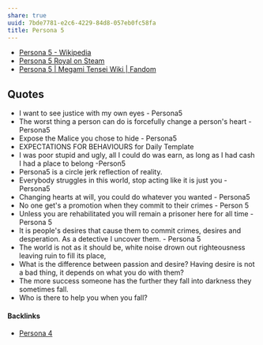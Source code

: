 ```yaml
---
share: true
uuid: 7bde7781-e2c6-4229-84d8-057eb0fc58fa
title: Persona 5
---
```

* [Persona 5 - Wikipedia](https://en.wikipedia.org/wiki/Persona_5)
* [Persona 5 Royal on Steam](https://store.steampowered.com/agecheck/app/1687950/)
* [Persona 5 | Megami Tensei Wiki | Fandom](https://megamitensei.fandom.com/wiki/Persona_5)

## Quotes

* I want to see justice with my own eyes - Persona5
* The worst thing a person can do is forcefully change a person's heart - Persona5
* Expose the Malice you chose to hide - Persona5
* EXPECTATIONS FOR BEHAVIOURS for Daily Template
* I was poor stupid and ugly, all I could do was earn, as long as I had cash I had a place to belong -Person5
* Persona5 is a circle jerk reflection of reality. 
* Everybody struggles in this world, stop acting like it is just you - Persona5
* Changing hearts at will, you could do whatever you wanted - Persona5
* No one get's a promotion when they commit to their crimes - Person 5
* Unless you are rehabilitated you will remain a prisoner here for all time - Persona 5
* It is people's desires that cause them to commit crimes, desires and desperation. As a detective I uncover them. - Persona 5
* The world is not as it should be, white noise drown out righteousness leaving ruin to fill its place, 
* What is the difference between passion and desire? Having desire is not a bad thing, it depends on what you do with them?
* The more success someone has the further they fall into darkness they sometimes fall.
* Who is there to help you when you fall?

#### Backlinks

* [Persona 4](/63efdc20-f130-43aa-8c41-fdd8a37441dc)